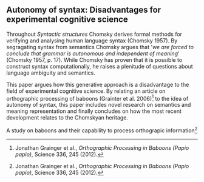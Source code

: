 ## Autonomy of syntax: Disadvantages for experimental cognitive science

Throughout _Syntactic structures_ Chomsky derives formal methods for verifying and analysing human language syntax
(Chomsky 1957). By segragating syntax from semantics Chomsky argues that '_we are forced to conclude that grammar is autonomous and independent of meaning_' (Chomsky 1957, p. 17). While Chomsky has proven that it is possible
to construct syntax computationally, he raises a plenitude of questions about language ambiguity and semantics.

This paper argues how this generative approach is a disadvantage to the field of experimental cognitive science. By
relating an article on orthographic processing of baboons (Grainter et al. 2006)[^1] to the idea of autonomy of
syntax, this paper includes novel research on semantics and meaning representation and finally concludes on
how the most recent development relates to the Chomskyan heritage.

A study on baboons and their capability to process orthograpic information[^1] 

[^1]: Jonathan Grainger et al., _Orthographic Processing in Baboons (Papio papio)_, Science 336, 245 (2012).
[^2]: Yoav Goldberg, _Do baboons really care about letter-pairs?_, 2012.
